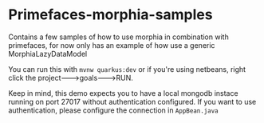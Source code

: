 # Primefaces-morphia-samples
Contains a few samples of how to use morphia in combination with primefaces, for now only has an example of how use a generic MorphiaLazyDataModel

You can run this with ```mvnw quarkus:dev``` or if you're using netbeans, right click the project--->goals--->RUN.

Keep in mind, this demo expects you to have a local mongodb instace running on port 27017 without authentication configured. If you want to use authentication, please configure the connection in  ```AppBean.java```
